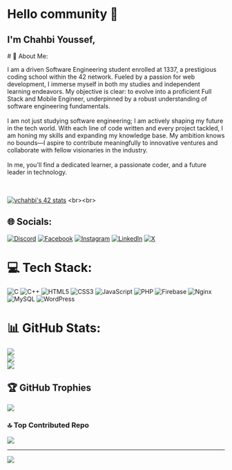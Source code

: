 <div align="left">
  <h1>Hello community 👋</h1>
  <h2>I'm Chahbi Youssef,</h2><p></p># 💫 About Me:<p></p>
I am a driven Software Engineering student enrolled at 1337, a prestigious coding school within the 42 network. Fueled by a passion for web development, I immerse myself in both my studies and independent learning endeavors. My objective is clear: to evolve into a proficient Full Stack and Mobile Engineer, underpinned by a robust understanding of software engineering fundamentals.<br><br>I am not just studying software engineering; I am actively shaping my future in the tech world. With each line of code written and every project tackled, I am honing my skills and expanding my knowledge base. My ambition knows no bounds—I aspire to contribute meaningfully to innovative ventures and collaborate with fellow visionaries in the industry.<br><br>In me, you'll find a dedicated learner, a passionate coder, and a future leader in technology.

<br><br>
[![ychahbi's 42 stats](https://badge.mediaplus.ma/water/ychahbi)]([https://github.com/oakoudad/badge42](https://github.com/y-chahbi/y-chahbi))
<br><br>

## 🌐 Socials:
[![Discord](https://img.shields.io/badge/Discord-%237289DA.svg?logo=discord&logoColor=white)](https://discord.gg/hisoka_kv) [![Facebook](https://img.shields.io/badge/Facebook-%231877F2.svg?logo=Facebook&logoColor=white)](https://facebook.com/100029396265753) [![Instagram](https://img.shields.io/badge/Instagram-%23E4405F.svg?logo=Instagram&logoColor=white)](https://instagram.com/c_ussf) [![LinkedIn](https://img.shields.io/badge/LinkedIn-%230077B5.svg?logo=linkedin&logoColor=white)](https://linkedin.com/in/y-chahbi) [![X](https://img.shields.io/badge/X-black.svg?logo=X&logoColor=white)](https://x.com/c_ussf) 

# 💻 Tech Stack:
![C](https://img.shields.io/badge/c-%2300599C.svg?style=for-the-badge&logo=c&logoColor=white) ![C++](https://img.shields.io/badge/c++-%2300599C.svg?style=for-the-badge&logo=c%2B%2B&logoColor=white) ![HTML5](https://img.shields.io/badge/html5-%23E34F26.svg?style=for-the-badge&logo=html5&logoColor=white) ![CSS3](https://img.shields.io/badge/css3-%231572B6.svg?style=for-the-badge&logo=css3&logoColor=white) ![JavaScript](https://img.shields.io/badge/javascript-%23323330.svg?style=for-the-badge&logo=javascript&logoColor=%23F7DF1E) ![PHP](https://img.shields.io/badge/php-%23777BB4.svg?style=for-the-badge&logo=php&logoColor=white) ![Firebase](https://img.shields.io/badge/firebase-%23039BE5.svg?style=for-the-badge&logo=firebase) ![Nginx](https://img.shields.io/badge/nginx-%23009639.svg?style=for-the-badge&logo=nginx&logoColor=white) ![MySQL](https://img.shields.io/badge/mysql-4479A1.svg?style=for-the-badge&logo=mysql&logoColor=white) ![WordPress](https://img.shields.io/badge/WordPress-%23117AC9.svg?style=for-the-badge&logo=WordPress&logoColor=white)
# 📊 GitHub Stats:
![](https://github-readme-stats.vercel.app/api?username=y-chahbi&theme=dark&hide_border=false&include_all_commits=false&count_private=false)<br/>
![](https://github-readme-streak-stats.herokuapp.com/?user=y-chahbi&theme=dark&hide_border=false)<br/>
![](https://github-readme-stats.vercel.app/api/top-langs/?username=y-chahbi&theme=dark&hide_border=false&include_all_commits=false&count_private=false&layout=compact)

## 🏆 GitHub Trophies
![](https://github-profile-trophy.vercel.app/?username=y-chahbi&theme=radical&no-frame=false&no-bg=true&margin-w=4)

### 🔝 Top Contributed Repo
![](https://github-contributor-stats.vercel.app/api?username=y-chahbi&limit=5&theme=dark&combine_all_yearly_contributions=true)

---
[![](https://visitcount.itsvg.in/api?id=y-chahbi&icon=0&color=0)](https://visitcount.itsvg.in)

<!-- Proudly created with GPRM ( https://gprm.itsvg.in ) -->

</div>
